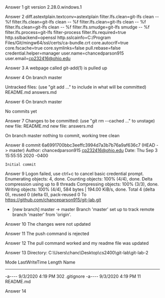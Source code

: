 Answer 1
git version 2.28.0.windows.1

Answer 2
diff.astextplain.textconv=astextplain
filter.lfs.clean=git-lfs clean -- %f
filter.lfs.clean=git-lfs clean -- %f
filter.lfs.clean=git-lfs clean -- %f
filter.lfs.clean=git-lfs clean -- %f
filter.lfs.smudge=git-lfs smudge -- %f
filter.lfs.process=git-lfs filter-process
filter.lfs.required=true
http.sslbackend=openssl
http.sslcainfo=C:/Program Files/Git/mingw64/ssl/certs/ca-bundle.crt
core.autocrlf=true
core.fscache=true
core.symlinks=false
pull.rebase=false
credential.helper=manager
user.name=chancedparson915
user.email=cp232416@ohio.edu

Answer 3
A webpage called git-add(1) is pulled up

Answer 4
On branch master

Untracked files:
  (use "git add <file>..." to include in what will be committed)
        README.md
        answers.md

Answer 6
On branch master

No commits yet

Answer 7
Changes to be committed:
  (use "git rm --cached <file>..." to unstage)
        new file:   README.md
        new file:   answers.md

On branch master
nothing to commit, working tree clean

Answer 8
commit 6a6991700bbc3eeffc3994d7a3b7b76a9af636c7 (HEAD -> master)
Author: chancedparson915 <cp232416@ohio.edu>
Date:   Thu Sep 3 15:55:55 2020 -0400

    Initial commit

Answer 9
Logon failed, use ctrl+c to cancel basic credential prompt.
Enumerating objects: 4, done.
Counting objects: 100% (4/4), done.
Delta compression using up to 8 threads
Compressing objects: 100% (3/3), done.
Writing objects: 100% (4/4), 584 bytes | 194.00 KiB/s, done.
Total 4 (delta 0), reused 0 (delta 0), pack-reused 0
To https://github.com/chanceparson915/git-lab.git
 * [new branch]      master -> master
Branch 'master' set up to track remote branch 'master' from 'origin'.

Answer 10
The changes were not updated

Answer 11
The push command is rejected

Answer 12
The pull command worked and my readme file was updated

Answer 13
 Directory: C:\Users\chanc\Desktop\cs2400\git-lab\git-lab-2


Mode                LastWriteTime         Length Name
----                -------------         ------ ----
-a----         9/3/2020   4:19 PM            302 .gitignore
-a----         9/3/2020   4:19 PM             11 README.md

Answer 14
